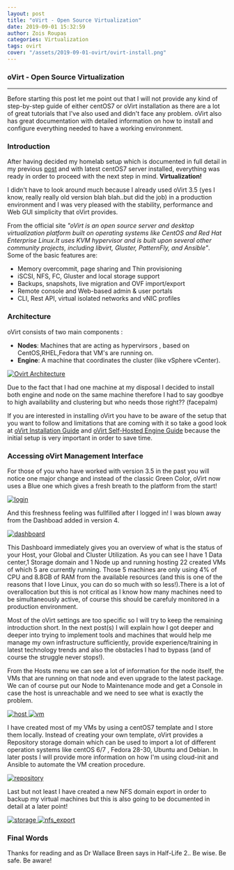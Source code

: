 ```yaml
---
layout: post
title: "oVirt - Open Source Virtualization"
date: 2019-09-01 15:32:59
author: Zois Roupas
categories: Virtualization
tags: ovirt
cover: "/assets/2019-09-01-ovirt/ovirt-install.png"
---
```


<h3>oVirt - Open Source Virtualization</h3>

<hr>

Before starting this post let me point out that I will not provide any kind of step-by-step guide of either centOS7 or oVirt installation as there are a lot of great tutorials that I've also used and didn't face any problem. oVirt also has great documentation with detailed information on how to install and configure everything needed to have a working environment.

<h3>Introduction</h3>

After having decided my homelab setup which is documented in full detail in my previous [post][post] and with latest centOS7 server installed, everything was ready in order to proceed with the next step in mind. **Virtualization!**

I didn't have to look around much because I already used oVirt 3.5 (yes I know, really really old version blah blah..but did the job) in a production environment and I was very pleased with the stability, performance and Web GUI simplicity that oVirt provides. 

From the official site *"oVirt is an open source server and desktop virtualization platform built on operating systems like CentOS and Red Hat Enterprise Linux.It uses KVM hypervisor and is built upon several other community projects, including libvirt, Gluster, PatternFly, and Ansible"*.
Some of the basic features are:

<ul>
<li>Memory overcommit, page sharing and Thin provisioning</li>
<li>iSCSI, NFS, FC, Gluster and local storage support</li>
<li>Backups, snapshots, live migration and OVF import/export</li>
<li>Remote console and Web-based admin & user portals</li>
<li>CLI, Rest API, virtual isolated networks and vNIC profiles</li>
</ul>

<h3>Architecture</h3>

oVirt consists of two main components :

* **Nodes**: Machines that are acting as hypervirsors , based on CentOS,RHEL,Fedora that VM's are running on.
* **Engine**: A machine that coordinates the cluster (like vSphere vCenter).

<a href="/assets/2019-09-01-ovirt/ovirt-architecture.png" data-lightbox="ovirt-architecture" data-title="Check out Intel Nuc 7th Gen">
  <img src="/assets/2019-09-01-ovirt/ovirt-architecture.png" title="Ovirt Architecture">
</a>

Due to the fact that I had one machine at my disposal I decided to install both engine and node on the same machine therefore I had to say goodbye to high availability and clustering but who needs those right?? (facepalm)

If you are interested in installing oVirt you have to be aware of the setup that you want to follow and limitations that are coming with it so take a good look at [oVirt Installation Guide][oVirt Installation Guide] and [oVirt Self-Hosted Engine Guide][oVirt Self-Hosted Engine Guide] because the initial setup is very important in order to save time.

<h3>Accessing oVirt Management Interface</h3>

For those of you who have worked with version 3.5 in the past you will notice one major change and instead of the classic Green Color, oVirt now uses a Blue one which gives a fresh breath to the platform from the start!

<a href="/assets/2019-09-01-ovirt/login.png" data-lightbox="login" data-title="Check out the Login Page">
  <img src="/assets/2019-09-01-ovirt/login.png" title="login">
</a>

And this freshness feeling was fullfilled after I logged in! I was blown away from the Dashboad added in version 4. 

<a href="/assets/2019-09-01-ovirt/dashboard.png" data-lightbox="dashboard" data-title="Check out the Dashboard">
  <img src="/assets/2019-09-01-ovirt/dashboard.png" title="dashboard">
</a>

This Dashboard immediately gives you an overview of what is the status of your Host, your Global and Cluster Utilization. As you can see I have 1 Data center,1 Storage domain and 1 Node up and running hosting 22 created VMs of which 5 are currently running. Those 5 machines are only using 4% of CPU and 8.8GB of RAM from the available resources (and this is one of the reasons that I love Linux, you can do so much with so less!).There is a lot of overallocation but this is not critical as I know how many machines need to be simultaneously active, of course this should be carefuly monitored in a production environment.

Most of the oVirt settings are too specific so I will try to keep the remaining introduction short. In the next post(s) I will explain how I got deeper and deeper into trying to implement tools and machines that would help me manage my own infrastructure sufficiently, provide experience/training in latest technology trends and also the obstacles I had to bypass (and of course the struggle never stops!).

From the Hosts menu we can see a lot of information for the node itself, the VMs that are running on that node and even upgrade to the latest package. We can of course put our Node to Maintenance mode and get a Console in case the host is unreachable and we need to see what is exactly the problem.

<a href="/assets/2019-09-01-ovirt/host.png" data-lightbox="host" data-title="Check out host">
  <img src="/assets/2019-09-01-ovirt/host.png" title="host">
</a>

<a href="/assets/2019-09-01-ovirt/vm.png" data-lightbox="vm" data-title="Check out VM list">
  <img src="/assets/2019-09-01-ovirt/vm.png" title="vm">
</a>

I have created most of my VMs by using a centOS7 template and I store them locally. Instead of creating your own template, oVirt provides a Repository storage domain which can be used to import a lot of different operation systems like centOS 6/7 , Fedora 28-30, Ubuntu and Debian. In later posts I will provide more information on how I'm using cloud-init and Ansible to automate the VM creation procedure.

<a href="/assets/2019-09-01-ovirt/repository.png" data-lightbox="repository" data-title="Check out repository">
  <img src="/assets/2019-09-01-ovirt/repository.png" title="repository">
</a>

Last but not least I have created a new NFS domain export in order to backup my virtual machines but this is also going to be documented in detail at a later point!

<a href="/assets/2019-09-01-ovirt/storage.png" data-lightbox="storage" data-title="Check out storage">
  <img src="/assets/2019-09-01-ovirt/storage.png" title="storage">
</a>

<a href="/assets/2019-09-01-ovirt/nfs_export.png" data-lightbox="nfs_export" data-title="Check out nfs export">
  <img src="/assets/2019-09-01-ovirt/nfs_export.png" title="nfs_export">
</a>

<h3>Final Words</h3>
Thanks for reading and as Dr Wallace Breen says in Half-Life 2.. Be wise. Be safe. Be aware!

[post]: https://zroupas.github.io/general/2019/08/25/home-lab.html
[oVirt Installation Guide]: https://www.ovirt.org/documentation/install-guide/
[oVirt Self-Hosted Engine Guide]: https://www.ovirt.org/documentation/self-hosted/Self-Hosted_Engine_Guide.html
